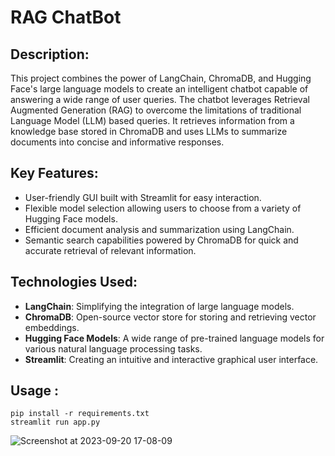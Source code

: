 # RAG ChatBot

## Description:
This project combines the power of LangChain, ChromaDB, and Hugging Face's large language models to create an intelligent chatbot capable of answering a wide range of user queries. The chatbot leverages Retrieval Augmented Generation (RAG) to overcome the limitations of traditional Language Model (LLM) based queries. It retrieves information from a knowledge base stored in ChromaDB and uses LLMs to summarize documents into concise and informative responses.

## Key Features:

+ User-friendly GUI built with Streamlit for easy interaction.
+ Flexible model selection allowing users to choose from a variety of Hugging Face models.
+ Efficient document analysis and summarization using LangChain.
+ Semantic search capabilities powered by ChromaDB for quick and accurate retrieval of relevant information.

## Technologies Used:

+ **LangChain**: Simplifying the integration of large language models.
+ **ChromaDB**: Open-source vector store for storing and retrieving vector embeddings.
+ **Hugging Face Models**: A wide range of pre-trained language models for various natural language processing tasks.
+ **Streamlit**: Creating an intuitive and interactive graphical user interface.

## Usage : 


```
pip install -r requirements.txt
streamlit run app.py
```
![Screenshot at 2023-09-20 17-08-09](https://github.com/Kirouane-Ayoub/RAG-ChatBot/assets/99510125/ca24c878-4ad6-446a-87b4-8c0ef5f9809c)

